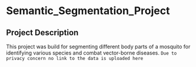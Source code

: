# Semantic_Segmentation_Project

## Project Description

This project was build for segmenting different body parts of a mosquito for identifying various species and combat vector-borne diseases.
```Due to privacy concern no link to the data is uploaded here```
